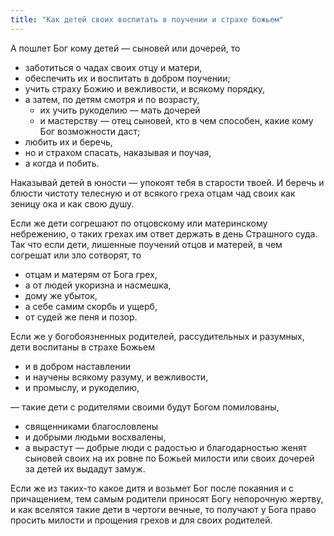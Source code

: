 ```yaml
---
title: "Как детей своих воспитать в поучении и страхе божьем"
---
```


А пошлет Бог кому детей — сыновей или дочерей, то

* заботиться о чадах своих отцу и матери,
* обеспечить их и воспитать в добром поучении;
* учить страху Божию и вежливости, и всякому порядку,
* а затем, по детям смотря и по возрасту,
  * их учить рукоделию — мать дочерей
  * и мастерству — отец сыновей, кто в чем способен, какие кому Бог возможности даст;
* любить их и беречь,
* но и страхом спасать, наказывая и поучая,
* а когда и побить.

Наказывай детей в юности — упокоят тебя в старости твоей. И беречь и блюсти чистоту телесную и от всякого греха отцам чад своих как зеницу ока и как свою душу.

Если же дети согрешают по отцовскому или материнскому небрежению, о таких грехах им ответ держать в день Страшного суда.
Так что если дети, лишенные поучений отцов и матерей, в чем согрешат или зло сотворят, то

* отцам и матерям от Бога грех,
* а от людей укоризна и насмешка,
* дому же убыток,
* а себе самим скорбь и ущерб,
* от судей же пеня и позор.

Если же у богобоязненных родителей, рассудительных и разумных, дети воспитаны в страхе Божьем

* и в добром наставлении
* и научены всякому разуму, и вежливости,
* и промыслу, и рукоделию,

— такие дети с родителями своими будут Богом помилованы,

* священниками благословлены
* и добрыми людьми восхвалены,
* а вырастут — добрые люди с радостью и благодарностью женят сыновей своих на их ровне по Божьей милости или своих дочерей за детей их выдадут замуж.

Если же из таких-то какое дитя и возьмет Бог после покаяния и с причащением, тем самым родители приносят Богу непорочную жертву, и как вселятся такие дети в чертоги вечные, то получают у Бога право просить милости и прощения грехов и для своих родителей.
